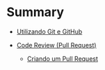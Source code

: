 # Summary

- [Utilizando Git e GitHub](./t01-00-git-github.md)

- [Code Review (Pull Request)](./t02-00-code-review.md)
    - [Criando um Pull Request](./t02-01-create-pull-request.md)
